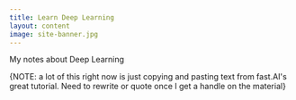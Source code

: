 ```yaml
---
title: Learn Deep Learning
layout: content
image: site-banner.jpg
---
```



My notes about Deep Learning

{NOTE: a lot of this right now is just copying and pasting text from fast.AI's great tutorial. Need to rewrite or quote once I get a handle on the material}
